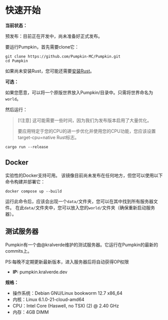 # 快速开始

**当前状态：**

预发布：目前正在开发中，尚未准备好正式发布。

要运行Pumpkin，首先需要clone它：
```shell
git clone https://github.com/Pumpkin-MC/Pumpkin.git
cd Pumpkin
```

如果尚未安装Rust，您可能还需要[安装Rust](https://www.rust-lang.org/tools/install)。

**可选：**

如果您愿意，可以将一个原版世界放入Pumpkin/目录中。只需将世界命名为`world`。

然后运行：

> [!注意]
> 这可能需要一些时间，因为我们为发布版本启用了大量优化。
>
> 要应用特定于您的CPU的进一步优化并使用您的CPU功能，您应该设置target-cpu=native Rust标志。

```shell
cargo run --release
```

## Docker

实验性的Docker支持可用。
该镜像目前尚未发布在任何地方，但您可以使用以下命令构建并部署它：

```shell
docker compose up --build
```

运行此命令后，应该会出现一个`data/`文件夹，您可以在其中找到所有服务器文件。
在此`data/`文件夹中，您可以放入您的`world/`文件夹（确保重新启动服务器）。

## 测试服务器
Pumpkin有一个由@kralverde维护的测试服务器。它运行在Pumpkin的最新的commits上。

PS:每晚不定期更新最新版本，进入服务器后将自动获得OP权限

- **IP:** pumpkin.kralverde.dev

**规格：**
- 操作系统：Debian GNU/Linux bookworm 12.7 x86_64
- 内核：Linux 6.1.0-21-cloud-amd64
- CPU：Intel Core (Haswell, no TSX) (2) @ 2.40 GHz
- 内存：4GB DIMM
